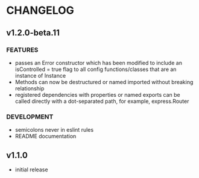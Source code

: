 # CHANGELOG

## v1.2.0-beta.11

### FEATURES

- passes an Error constructor which has been modified to include an isControlled = true flag to all config functions/classes that are an instance of Instance
- Methods can now be destructured or named imported without breaking relationship
- registered dependencies with properties or named exports can be called directly with a dot-separated path, for example, express.Router

### DEVELOPMENT

- semicolons never in eslint rules
- README documentation

## v1.1.0

- initial release

